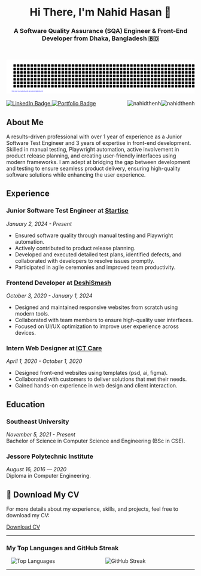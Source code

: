 <h1 align="center">Hi There, I'm Nahid Hasan 👋</h1>

<h3 align="center">A Software Quality Assurance (SQA) Engineer & Front-End Developer from Dhaka, Bangladesh 🇧🇩 </h3>
<br/>
<div align="center">

![Nahid](gitartwork.svg)

</div>

 <div id="badges">
   <a href="https://www.linkedin.com/in/nahidthenh">
      <img src="https://img.shields.io/badge/LinkedIn-%230077B5.svg?style=for-the-badge&logo=linkedin&logoColor=white" alt="LinkedIn Badge"/>
   </a>
   <a href="https://mdnahidhasan.vercel.app/">
     <img src="https://img.shields.io/badge/Portfolio-%231DA1F2.svg?style=for-the-badge&logo=briefcase&logoColor=white" alt="Portfolio Badge"/>
   </a>


   <img  align="right" src="https://komarev.com/ghpvc/?username=nahidthenh&label=Profile%20views&color=green&style=flat" alt="nahidthenh" />

   <a align="right" href="https://github.com/ferasbbm?tab=followers">
      <img  align="right" src="https://img.shields.io/github/followers/nahidthenh?username=nahidthenh&label=Followers" alt="nahidthenh" />
   </a>
</div>

## About Me

A results-driven professional with over 1 year of experience as a Junior Software Test Engineer and 3 years of expertise in front-end development. Skilled in manual testing, Playwright automation, active involvement in product release planning, and creating user-friendly interfaces using modern frameworks. I am adept at bridging the gap between development and testing to ensure seamless product delivery, ensuring high-quality software solutions while enhancing the user experience.

## Experience

### Junior Software Test Engineer at [Startise](https://startise.com/)
*January 2, 2024 - Present*  
- Ensured software quality through manual testing and Playwright automation.  
- Actively contributed to product release planning.  
- Developed and executed detailed test plans, identified defects, and collaborated with developers to resolve issues promptly.  
- Participated in agile ceremonies and improved team productivity.

### Frontend Developer at [DeshiSmash](https://deshismash.com/)
*October 3, 2020 - January 1, 2024*  
- Designed and maintained responsive websites from scratch using modern tools.  
- Collaborated with team members to ensure high-quality user interfaces.  
- Focused on UI/UX optimization to improve user experience across devices.

### Intern Web Designer at [ICT Care](https://ictcare.com.bd/)
*April 1, 2020 - October 1, 2020*  
- Designed front-end websites using templates (psd, ai, figma).  
- Collaborated with customers to deliver solutions that met their needs.  
- Gained hands-on experience in web design and client interaction.

## Education

### Southeast University
*November 5, 2021 - Present*  
Bachelor of Science in Computer Science and Engineering (BSc in CSE).

### Jessore Polytechnic Institute
*August 16, 2016 — 2020*  
Diploma in Computer Engineering.

## 📄 Download My CV

For more details about my experience, skills, and projects, feel free to download my CV:

[Download CV](https://docs.google.com/document/d/1RqhcloQ2NkEc9BtR8IlTtKlGWdhjTPrpyHLXuLYsREA/edit?tab=t.0)

---

### My Top Languages and GitHub Streak

<div style="display: flex; justify-content: space-around; align-items: center; width: 100%;">
    <img src="https://github-readme-stats.vercel.app/api/top-langs?username=nahidthenh&show_icons=true&locale=en&layout=compact" alt="Top Languages" width="45%" />
    <img src="https://github-readme-streak-stats.herokuapp.com/?user=nahidthenh&" alt="GitHub Streak" width="45%" />
</div>

---


